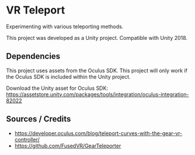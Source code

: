 # VR Teleport
Experimenting with various teleporting methods.

This project was developed as a Unity project. Compatible with Unity 2018.

## Dependencies
This project uses assets from the Oculus SDK. This project will only work if the
Oculus SDK is included within the Unity project.

Download the Unity asset for Oculus SDK: https://assetstore.unity.com/packages/tools/integration/oculus-integration-82022

## Sources / Credits
- https://developer.oculus.com/blog/teleport-curves-with-the-gear-vr-controller/
- https://github.com/FusedVR/GearTeleporter
